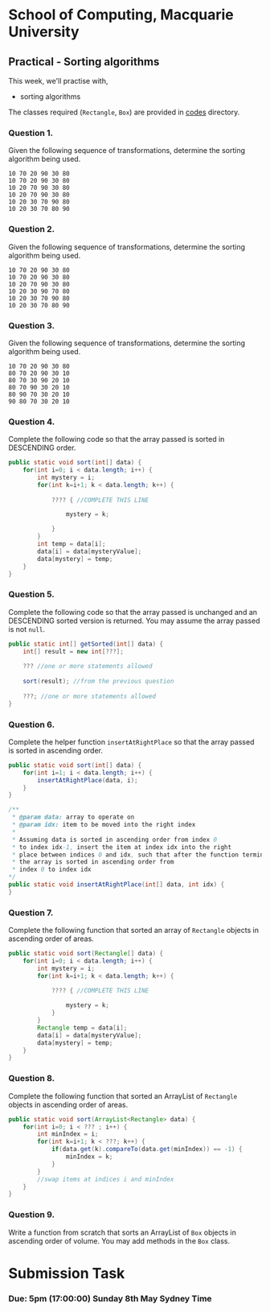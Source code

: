 # School of Computing, Macquarie University

## Practical - Sorting algorithms


This week, we'll practise with,

- sorting algorithms

The classes required (`Rectangle`, `Box`) are provided in [codes](./codes) directory.


### Question 1.

Given the following sequence of transformations, determine the sorting algorithm being used.

```
10 70 20 90 30 80
10 70 20 90 30 80
10 20 70 90 30 80
10 20 70 90 30 80
10 20 30 70 90 80
10 20 30 70 80 90
```

### Question 2.

Given the following sequence of transformations, determine the sorting algorithm being used.

```
10 70 20 90 30 80
10 70 20 90 30 80
10 20 70 90 30 80
10 20 30 90 70 80
10 20 30 70 90 80
10 20 30 70 80 90
```

### Question 3.

Given the following sequence of transformations, determine the sorting algorithm being used.

```
10 70 20 90 30 80
80 70 20 90 30 10
80 70 30 90 20 10
80 70 90 30 20 10
80 90 70 30 20 10
90 80 70 30 20 10
```

### Question 4.

Complete the following code so that the array passed is sorted in DESCENDING order.

```java
public static void sort(int[] data) {
	for(int i=0; i < data.length; i++) {
		int mystery = i;
		for(int k=i+1; k < data.length; k++) {
		
			???? { //COMPLETE THIS LINE

				mystery = k;

			}
		}
		int temp = data[i];
		data[i] = data[mysteryValue];
		data[mystery] = temp;
	}
}
```

### Question 5.

Complete the following code so that the array passed is unchanged and an DESCENDING sorted version is returned. You may assume the array passed is not `null`.

```java
public static int[] getSorted(int[] data) {
	int[] result = new int[???];
	
	??? //one or more statements allowed
	
	sort(result); //from the previous question
	
	???; //one or more statements allowed
}
```

### Question 6.

Complete the helper function `insertAtRightPlace` so that the array passed is sorted in ascending order.

```java
public static void sort(int[] data) {
	for(int i=1; i < data.length; i++) {
		insertAtRightPlace(data, i);
	}
}

/**
 * @param data: array to operate on
 * @param idx: item to be moved into the right index
 * 
 * Assuming data is sorted in ascending order from index 0 
 * to index idx-1, insert the item at index idx into the right
 * place between indices 0 and idx, such that after the function terminates, 
 * the array is sorted in ascending order from 
 * index 0 to index idx
*/
public static void insertAtRightPlace(int[] data, int idx) {
}
```

### Question 7.

Complete the following function that sorted an array of `Rectangle` objects in ascending order of areas.


```java
public static void sort(Rectangle[] data) {
	for(int i=0; i < data.length; i++) {
		int mystery = i;
		for(int k=i+1; k < data.length; k++) {
		
			???? { //COMPLETE THIS LINE

				mystery = k;
			}
		}
		Rectangle temp = data[i];
		data[i] = data[mysteryValue];
		data[mystery] = temp;
	}
}
```

### Question 8.

Complete the following function that sorted an ArrayList of `Rectangle` objects in ascending order of areas.


```java
public static void sort(ArrayList<Rectangle> data) {
	for(int i=0; i < ??? ; i++) {
		int minIndex = i;
		for(int k=i+1; k < ???; k++) {
			if(data.get(k).compareTo(data.get(minIndex)) == -1) {
				minIndex = k;
			}
		}
		//swap items at indices i and minIndex
	}
}
```

### Question 9.

Write a function from scratch that sorts an ArrayList of `Box` objects in ascending order of volume. You may add methods in the `Box` class.

# Submission Task

### Due: 5pm (17:00:00) Sunday 8th May Sydney Time